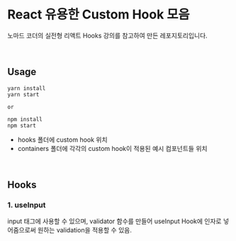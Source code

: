 # React 유용한 Custom Hook 모음

노마드 코더의 실전형 리액트 Hooks 강의를 참고하여 만든 레포지토리입니다.

<br>

## Usage

```
yarn install
yarn start

or

npm install
npm start
```

- hooks 폴더에 custom hook 위치 <br>
- containers 폴더에 각각의 custom hook이 적용된 예시 컴포넌트들 위치

<br>

## Hooks

### 1. useInput

input 태그에 사용할 수 있으며, validator 함수를 만들어 useInput Hook에 인자로 넣어줌으로써 원하는 validation을 적용할 수 있음.
